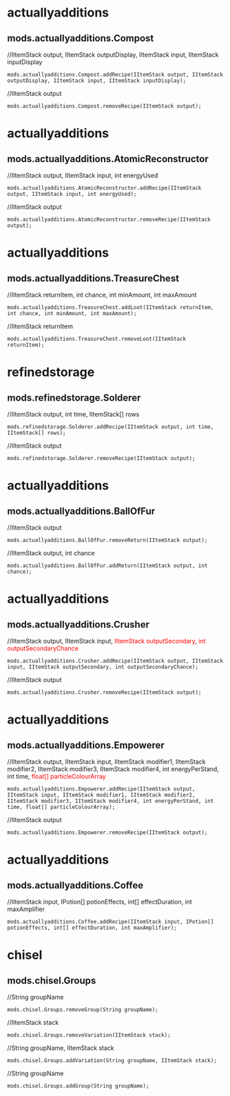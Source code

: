 # actuallyadditions
## mods.actuallyadditions.Compost

//IItemStack output, IItemStack outputDisplay, IItemStack input, IItemStack inputDisplay

```mods.actuallyadditions.Compost.addRecipe(IItemStack output, IItemStack outputDisplay, IItemStack input, IItemStack inputDisplay);```

//IItemStack output

```mods.actuallyadditions.Compost.removeRecipe(IItemStack output);```

# actuallyadditions
## mods.actuallyadditions.AtomicReconstructor

//IItemStack output, IItemStack input, int energyUsed

```mods.actuallyadditions.AtomicReconstructor.addRecipe(IItemStack output, IItemStack input, int energyUsed);```

//IItemStack output

```mods.actuallyadditions.AtomicReconstructor.removeRecipe(IItemStack output);```

# actuallyadditions
## mods.actuallyadditions.TreasureChest

//IItemStack returnItem, int chance, int minAmount, int maxAmount

```mods.actuallyadditions.TreasureChest.addLoot(IItemStack returnItem, int chance, int minAmount, int maxAmount);```

//IItemStack returnItem

```mods.actuallyadditions.TreasureChest.removeLoot(IItemStack returnItem);```

# refinedstorage
## mods.refinedstorage.Solderer

//IItemStack output, int time, IItemStack[] rows

```mods.refinedstorage.Solderer.addRecipe(IItemStack output, int time, IItemStack[] rows);```

//IItemStack output

```mods.refinedstorage.Solderer.removeRecipe(IItemStack output);```

# actuallyadditions
## mods.actuallyadditions.BallOfFur

//IItemStack output

```mods.actuallyadditions.BallOfFur.removeReturn(IItemStack output);```

//IItemStack output, int chance

```mods.actuallyadditions.BallOfFur.addReturn(IItemStack output, int chance);```

# actuallyadditions
## mods.actuallyadditions.Crusher

//IItemStack output, IItemStack input, <span style="color:red">IItemStack outputSecondary</span>, <span style="color:red">int outputSecondaryChance</span>

```mods.actuallyadditions.Crusher.addRecipe(IItemStack output, IItemStack input, IItemStack outputSecondary, int outputSecondaryChance);```

//IItemStack output

```mods.actuallyadditions.Crusher.removeRecipe(IItemStack output);```

# actuallyadditions
## mods.actuallyadditions.Empowerer

//IItemStack output, IItemStack input, IItemStack modifier1, IItemStack modifier2, IItemStack modifier3, IItemStack modifier4, int energyPerStand, int time, <span style="color:red">float[] particleColourArray</span>

```mods.actuallyadditions.Empowerer.addRecipe(IItemStack output, IItemStack input, IItemStack modifier1, IItemStack modifier2, IItemStack modifier3, IItemStack modifier4, int energyPerStand, int time, float[] particleColourArray);```

//IItemStack output

```mods.actuallyadditions.Empowerer.removeRecipe(IItemStack output);```

# actuallyadditions
## mods.actuallyadditions.Coffee

//IItemStack input, IPotion[] potionEffects, int[] effectDuration, int maxAmplifier

```mods.actuallyadditions.Coffee.addRecipe(IItemStack input, IPotion[] potionEffects, int[] effectDuration, int maxAmplifier);```

# chisel
## mods.chisel.Groups

//String groupName

```mods.chisel.Groups.removeGroup(String groupName);```

//IItemStack stack

```mods.chisel.Groups.removeVariation(IItemStack stack);```

//String groupName, IItemStack stack

```mods.chisel.Groups.addVariation(String groupName, IItemStack stack);```

//String groupName

```mods.chisel.Groups.addGroup(String groupName);```

